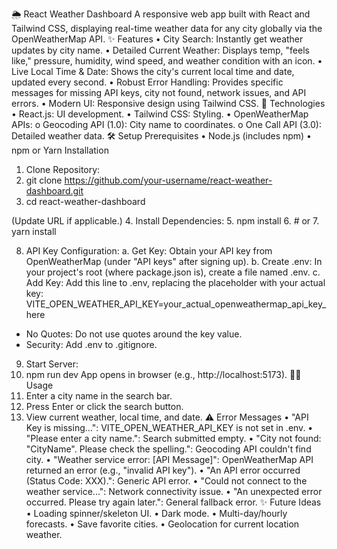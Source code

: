 🌦️ React Weather Dashboard
A responsive web app built with React and Tailwind CSS, displaying real-time weather data for any city globally via the OpenWeatherMap API.
✨ Features
• City Search: Instantly get weather updates by city name.
• Detailed Current Weather: Displays temp, "feels like," pressure, humidity, wind speed, and weather condition with an icon.
• Live Local Time & Date: Shows the city's current local time and date, updated every second.
• Robust Error Handling: Provides specific messages for missing API keys, city not found, network issues, and API errors.
• Modern UI: Responsive design using Tailwind CSS.
🚀 Technologies
• React.js: UI development.
• Tailwind CSS: Styling.
• OpenWeatherMap APIs:
o Geocoding API (1.0): City name to coordinates.
o One Call API (3.0): Detailed weather data.
🛠️ Setup
Prerequisites
• Node.js (includes npm)
• npm or Yarn
Installation

1. Clone Repository:
2. git clone https://github.com/your-username/react-weather-dashboard.git
3. cd react-weather-dashboard

(Update URL if applicable.) 4. Install Dependencies: 5. npm install 6. # or 7. yarn install

8. API Key Configuration:
   a. Get Key: Obtain your API key from OpenWeatherMap (under "API keys" after signing up).
   b. Create .env: In your project's root (where package.json is), create a file named .env.
   c. Add Key: Add this line to .env, replacing the placeholder with your actual key:
   VITE_OPEN_WEATHER_API_KEY=your_actual_openweathermap_api_key_here

- No Quotes: Do not use quotes around the key value.
- Security: Add .env to .gitignore.

9. Start Server:
10. npm run dev
    App opens in browser (e.g., http://localhost:5173).
    👩‍💻 Usage
11. Enter a city name in the search bar.
12. Press Enter or click the search button.
13. View current weather, local time, and date.
    ⚠️ Error Messages
    • "API Key is missing...": VITE_OPEN_WEATHER_API_KEY is not set in .env.
    • "Please enter a city name.": Search submitted empty.
    • "City not found: "CityName". Please check the spelling.": Geocoding API couldn't find city.
    • "Weather service error: [API Message]": OpenWeatherMap API returned an error (e.g., "invalid API key").
    • "An API error occurred (Status Code: XXX).": Generic API error.
    • "Could not connect to the weather service...": Network connectivity issue.
    • "An unexpected error occurred. Please try again later.": General fallback error.
    ✨ Future Ideas
    • Loading spinner/skeleton UI.
    • Dark mode.
    • Multi-day/hourly forecasts.
    • Save favorite cities.
    • Geolocation for current location weather.

